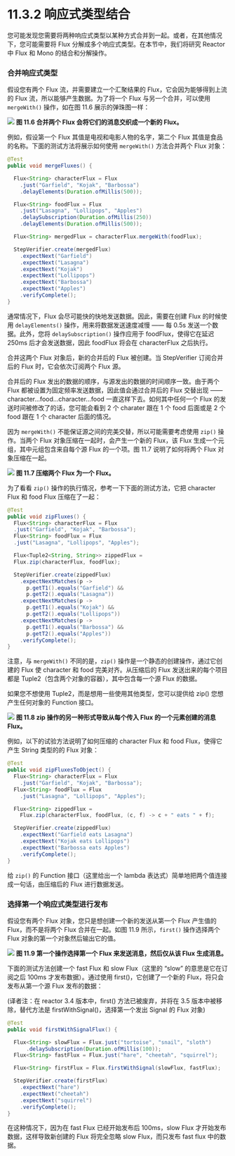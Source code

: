 # 11.3.2 响应式类型结合

您可能发现您需要将两种响应式类型以某种方式合并到一起。或者，在其他情况下，您可能需要将 Flux 分解成多个响应式类型。在本节中，我们将研究 Reactor 中 Flux 和 Mono 的结合和分解操作。

### 合并响应式类型

假设您有两个 Flux 流，并需要建立一个汇聚结果的 Flux，它会因为能够得到上流的 Flux 流，所以能够产生数据。为了将一个 Flux 与另一个合并，可以使用 `mergeWith()` 操作，如在图 11.6 展示的弹珠图一样：

![](../../assets/11.6.png)
**图 11.6 合并两个 Flux 会将它们的消息交织成一个新的 Flux。** <br/>

例如，假设第一个 Flux 其值是电视和电影人物的名字，第二个 Flux 其值是食品的名称。下面的测试方法将展示如何使用 `mergeWith()` 方法合并两个 Flux 对象：

```java
@Test
public void mergeFluxes() {

  Flux<String> characterFlux = Flux
    .just("Garfield", "Kojak", "Barbossa")
    .delayElements(Duration.ofMillis(500));

  Flux<String> foodFlux = Flux
    .just("Lasagna", "Lollipops", "Apples")
    .delaySubscription(Duration.ofMillis(250))
    .delayElements(Duration.ofMillis(500));

  Flux<String> mergedFlux = characterFlux.mergeWith(foodFlux);

  StepVerifier.create(mergedFlux)
    .expectNext("Garfield")
    .expectNext("Lasagna")
    .expectNext("Kojak")
    .expectNext("Lollipops")
    .expectNext("Barbossa")
    .expectNext("Apples")
    .verifyComplete();
}
```

通常情况下，Flux 会尽可能快的快地发送数据。因此，需要在创建 Flux 的时候使用 `delayElements()` 操作，用来将数据发送速度减慢 —— 每 0.5s 发送一个数据。此外，您将 `delaySubscription()` 操作应用于 foodFlux，使得它在延迟 250ms 后才会发送数据，因此 foodFlux 将会在 characterFlux 之后执行。

合并这两个 Flux 对象后，新的合并后的 Flux 被创建。当 StepVerifier 订阅合并后的 Flux 时，它会依次订阅两个 Flux 源。

合并后的 Flux 发出的数据的顺序，与源发出的数据的时间顺序一致。由于两个 Flux 都被设置为固定频率发送数据，因此值会通过合并后的 Flux 交替出现 —— character...food...character...food 一直这样下去。如何其中任何一个 Flux 的发送时间被修改了的话，您可能会看到 2 个 charater 跟在 1 个 food 后面或是 2 个 food 跟在 1 个 character 后面的情况。

因为 `mergeWith()` 不能保证源之间的完美交替，所以可能需要考虑使用 `zip()` 操作。当两个 Flux 对象压缩在一起时，会产生一个新的 Flux，该 Flux 生成一个元组，其中元组包含来自每个源 Flux 的一个项。图 11.7 说明了如何将两个 Flux 对象压缩在一起。

![](../../assets/11.7.png)
**图 11.7 压缩两个 Flux 为一个 Flux。** <br/>


为了看看 `zip()` 操作的执行情况，参考一下下面的测试方法，它把 character Flux 和 food Flux 压缩在了一起：

```java
@Test
public void zipFluxes() {
  Flux<String> characterFlux = Flux
  .just("Garfield", "Kojak", "Barbossa");
  Flux<String> foodFlux = Flux
  .just("Lasagna", "Lollipops", "Apples");

  Flux<Tuple2<String, String>> zippedFlux =
  Flux.zip(characterFlux, foodFlux);

  StepVerifier.create(zippedFlux)
    .expectNextMatches(p ->
      p.getT1().equals("Garfield") &&
      p.getT2().equals("Lasagna"))
    .expectNextMatches(p ->
      p.getT1().equals("Kojak") &&
      p.getT2().equals("Lollipops"))
    .expectNextMatches(p ->
      p.getT1().equals("Barbossa") &&
      p.getT2().equals("Apples"))
    .verifyComplete();
}
```

注意，与 `mergeWith()` 不同的是，`zip()` 操作是一个静态的创建操作，通过它创建的 Flux 使 character 和 food 完美对齐。从压缩后的 Flux 发送出来的每个项目都是 Tuple2（包含两个对象的容器），其中包含每一个源 Flux 的数据。

如果您不想使用 Tuple2，而是想用一些使用其他类型，您可以提供给 zip() 您想产生任何对象的 Function 接口。

![](../../assets/11.8.png)
**图 11.8 zip 操作的另一种形式导致从每个传入 Flux 的一个元素创建的消息 Flux。**

例如，以下的试验方法说明了如何压缩的 character Flux 和 food Flux，使得它产生 String 类型的的 Flux 对象：

```java
@Test
public void zipFluxesToObject() {
  Flux<String> characterFlux = Flux
    .just("Garfield", "Kojak", "Barbossa");
  Flux<String> foodFlux = Flux
    .just("Lasagna", "Lollipops", "Apples");

  Flux<String> zippedFlux =
    Flux.zip(characterFlux, foodFlux, (c, f) -> c + " eats " + f);

  StepVerifier.create(zippedFlux)
    .expectNext("Garfield eats Lasagna")
    .expectNext("Kojak eats Lollipops")
    .expectNext("Barbossa eats Apples")
    .verifyComplete();
}
```

给 `zip()` 的 Function 接口（这里给出一个 lambda 表达式）简单地把两个值连接成一句话，由压缩后的 Flux 进行数据发送。

### 选择第一个响应式类型进行发布

假设您有两个 Flux 对象，您只是想创建一个新的发送从第一个 Flux 产生值的 Flux，而不是将两个 Flux 合并在一起。如图 11.9 所示，`first()` 操作选择两个 Flux 对象的第一个对象然后输出它的值。

![](../../assets/11.9.png)
**图 11.9 第一个操作选择第一个 Flux 来发送消息，然后仅从该 Flux 生成消息。** <br/>

下面的测试方法创建一个 fast Flux 和 slow Flux（这里的 “slow” 的意思是它在订阅之后 100ms 才发布数据）。通过使用 first()，它创建了一个新的 Flux，将只会发布从第一个源 Flux 发布的数据：

(译者注：在 reactor 3.4 版本中，first() 方法已被废弃，并将在 3.5 版本中被移除，替代方法是 firstWithSignal()，选择第一个发出 Signal 的 Flux 对象)

```java
@Test
public void firstWithSignalFlux() {

  Flux<String> slowFlux = Flux.just("tortoise", "snail", "sloth")
      .delaySubscription(Duration.ofMillis(100));
  Flux<String> fastFlux = Flux.just("hare", "cheetah", "squirrel");

  Flux<String> firstFlux = Flux.firstWithSignal(slowFlux, fastFlux);

  StepVerifier.create(firstFlux)
    .expectNext("hare")
    .expectNext("cheetah")
    .expectNext("squirrel")
    .verifyComplete();
}
```

在这种情况下，因为在 fast Flux 已经开始发布后 100ms，slow Flux 才开始发布数据，这样导致新创建的 Flux 将完全忽略 slow Flux，而只发布 fast flux 中的数据。


